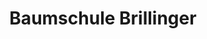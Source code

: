 ---
title: "Baumschule Brillinger"
url: /weisskirchen/baumschule-brillinger/
shop: Garten-Center
---